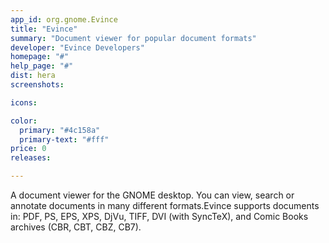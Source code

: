```yaml
---
app_id: org.gnome.Evince
title: "Evince"
summary: "Document viewer for popular document formats"
developer: "Evince Developers"
homepage: "#"
help_page: "#"
dist: hera
screenshots:

icons:

color:
  primary: "#4c158a"
  primary-text: "#fff"
price: 0
releases:

---
```


A document viewer for the GNOME desktop. You can view, search or annotate documents in many different formats.Evince supports documents in: PDF, PS, EPS, XPS, DjVu, TIFF, DVI (with SyncTeX), and Comic Books archives (CBR, CBT, CBZ, CB7).